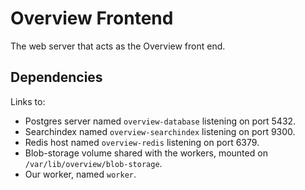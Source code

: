 

Overview Frontend
=================

The web server that acts as the Overview front end.

## Dependencies

Links to:
- Postgres server named `overview-database` listening on port 5432.
- Searchindex named `overview-searchindex` listening on port 9300.
- Redis host named `overview-redis` listening on port 6379.
- Blob-storage volume shared with the workers, mounted on `/var/lib/overview/blob-storage`.
- Our worker, named `worker`.
